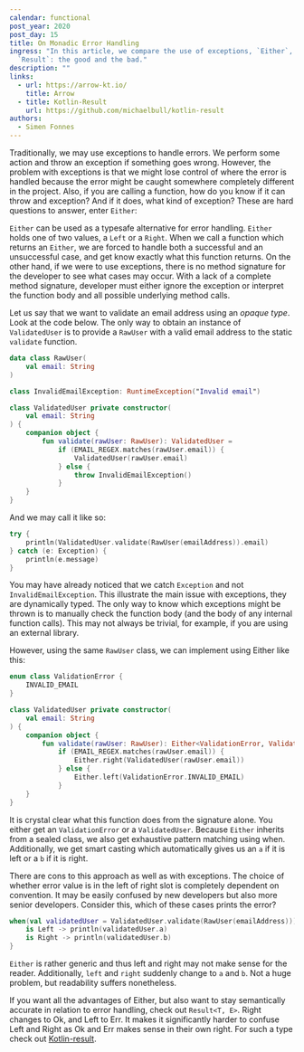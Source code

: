 ```yaml
---
calendar: functional
post_year: 2020
post_day: 15
title: On Monadic Error Handling
ingress: "In this article, we compare the use of exceptions, `Either`, and
  `Result`: the good and the bad."
description: ""
links:
  - url: https://arrow-kt.io/
    title: Arrow
  - title: Kotlin-Result
    url: https://github.com/michaelbull/kotlin-result
authors:
  - Simen Fonnes
---
```

Traditionally, we may use exceptions to handle errors. We perform some action and throw an exception if something goes wrong. However, the problem with exceptions is that we might lose control of where the error is handled because the error might be caught somewhere completely different in the project. Also, if you are calling a function, how do you know if it can throw and exception? And if it does, what kind of exception? These are hard questions to answer, enter `Either`:

`Either` can be used as a typesafe alternative for error handling. `Either` holds one of two values, a `Left` or a `Right`. When we call a function which returns an `Either`, we are forced to handle both a successful and an unsuccessful case, and get know exactly what this function returns. On the other hand, if we were to use exceptions, there is no method signature for the developer to see what cases may occur. With a lack of a complete method signature, developer must either ignore the exception or interpret the function body and all possible underlying method calls.

Let us say that we want to validate an email address using an _opaque type_. Look at the code below. The only way to obtain an instance of `ValidatedUser` is to provide a `RawUser` with a valid email address to the static `validate` function.

```kotlin
data class RawUser(
    val email: String
)

class InvalidEmailException: RuntimeException("Invalid email")

class ValidatedUser private constructor(
    val email: String
) {
    companion object {
        fun validate(rawUser: RawUser): ValidatedUser =
            if (EMAIL_REGEX.matches(rawUser.email)) {
                ValidatedUser(rawUser.email)
            } else {
                throw InvalidEmailException()
            }
    }
}
```

And we may call it like so:

```kotlin
try {
    println(ValidatedUser.validate(RawUser(emailAddress)).email)
} catch (e: Exception) {
    println(e.message)
}
```

You may have already noticed that we catch `Exception` and not `InvalidEmailException`. This illustrate the main issue with exceptions, they are dynamically typed. The only way to know which exceptions might be thrown is to manually check the function body (and the body of any internal function calls). This may not always be trivial, for example, if you are using an external library.

However, using the same `RawUser` class, we can implement using Either like this:

```kotlin
enum class ValidationError {
    INVALID_EMAIL
}

class ValidatedUser private constructor(
    val email: String
) {
    companion object {
        fun validate(rawUser: RawUser): Either<ValidationError, ValidatedUser> =
            if (EMAIL_REGEX.matches(rawUser.email)) {
                Either.right(ValidatedUser(rawUser.email))
            } else {
                Either.left(ValidationError.INVALID_EMAIL)
            }
    }
}

```

It is crystal clear what this function does from the signature alone. You either get an `ValidationError` or a `ValidatedUser`. Because `Either` inherits from a sealed class, we also get exhaustive pattern matching using when. Additionally, we get smart casting which automatically gives us an `a` if it is left or a `b` if it is right.

There are cons to this approach as well as with exceptions. The choice of whether error value is in the left of right slot is completely dependent on convention. It may be easily confused by new developers but also more senior developers. Consider this, which of these cases prints the error?

```kotlin
when(val validatedUser = ValidatedUser.validate(RawUser(emailAddress))) {
    is Left -> println(validatedUser.a)
    is Right -> println(validatedUser.b)
}
```

`Either` is rather generic and thus left and right may not make sense for the reader. Additionally, `left` and `right` suddenly change to `a` and `b`. Not a huge problem, but readability suffers nonetheless. 

If you want all the advantages of Either, but also want to stay semantically accurate in relation to error handling, check out `Result<T, E>`. Right changes to Ok, and Left to Err. It makes it significantly harder to confuse Left and Right as Ok and Err makes sense in their own right. For such a type check out [Kotlin-result](https://github.com/michaelbull/kotlin-result).
